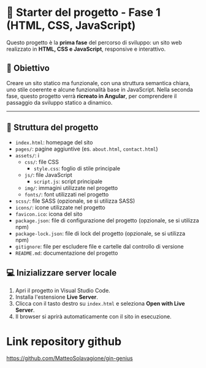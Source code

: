 # 📁 Starter del progetto - Fase 1 (HTML, CSS, JavaScript)

Questo progetto è la **prima fase** del percorso di sviluppo: un sito web realizzato in **HTML, CSS e JavaScript**, responsive e interattivo.

## 🎯 Obiettivo

Creare un sito statico ma funzionale, con una struttura semantica chiara, uno stile coerente e alcune funzionalità base in JavaScript. Nella seconda fase, questo progetto verrà **ricreato in Angular**, per comprendere il passaggio da sviluppo statico a dinamico.

---

## 📂 Struttura del progetto

- `index.html`: homepage del sito
- `pages/`: pagine aggiuntive (es. `about.html`, `contact.html`)
- `assets/`: i
  - `css/`: file CSS
    - `style.css`: foglio di stile principale
  - `js/`: file JavaScript
    - `script.js`: script principale
  - `img/`: immagini utilizzate nel progetto
  - `fonts/`: font utilizzati nel progetto
- `scss/`: file SASS (opzionale, se si utilizza SASS)
- `icons/`: icone utilizzate nel progetto
- `favicon.ico`: icona del sito
- `package.json`: file di configurazione del progetto (opzionale, se si utilizza npm)
- `package-lock.json`: file di lock del progetto (opzionale, se si utilizza npm)
- `gitignore`: file per escludere file e cartelle dal controllo di versione
- `README.md`: documentazione del progetto

## :computer: Inizializzare server locale

1. Apri il progetto in Visual Studio Code.
2. Installa l'estensione **Live Server**.
3. Clicca con il tasto destro su `index.html` e seleziona **Open with Live Server**.
4. Il browser si aprirà automaticamente con il sito in esecuzione.

# Link repository github
https://github.com/MatteoSolavagione/gin-genius
